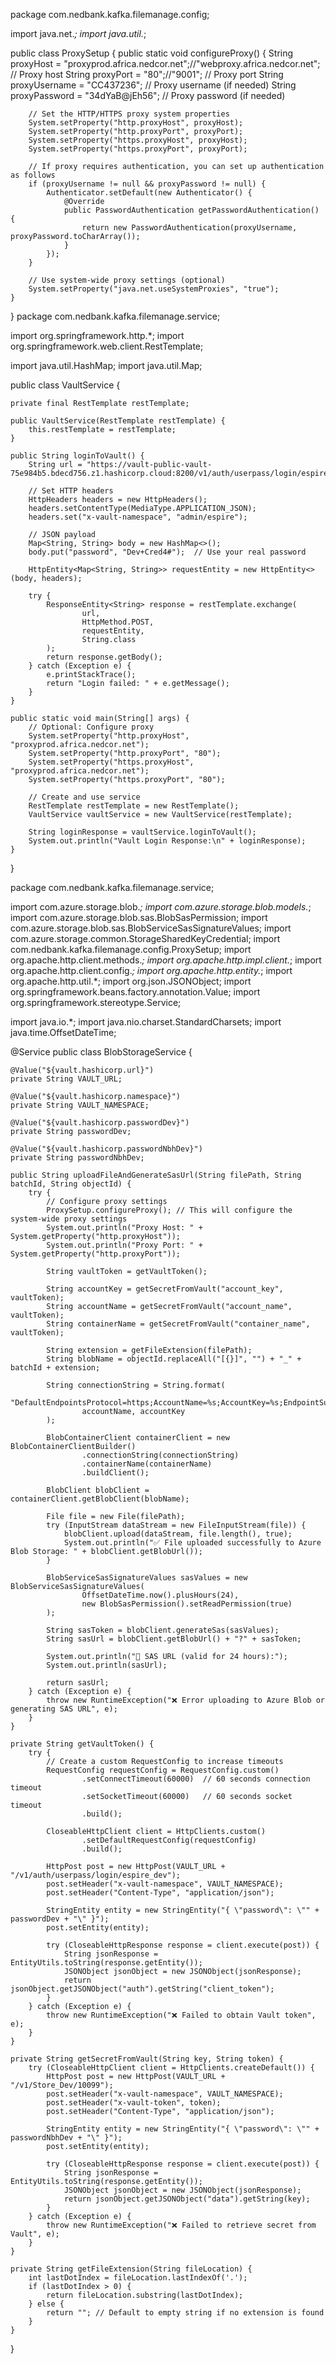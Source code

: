 package com.nedbank.kafka.filemanage.config;

import java.net.*;
import java.util.*;

public class ProxySetup {
    public static void configureProxy() {
        String proxyHost = "proxyprod.africa.nedcor.net";//"webproxy.africa.nedcor.net";  // Proxy host
        String proxyPort = "80";//"9001";  // Proxy port
        String proxyUsername = "CC437236";  // Proxy username (if needed)
        String proxyPassword = "34dYaB@jEh56";  // Proxy password (if needed)

        // Set the HTTP/HTTPS proxy system properties
        System.setProperty("http.proxyHost", proxyHost);
        System.setProperty("http.proxyPort", proxyPort);
        System.setProperty("https.proxyHost", proxyHost);
        System.setProperty("https.proxyPort", proxyPort);

        // If proxy requires authentication, you can set up authentication as follows
        if (proxyUsername != null && proxyPassword != null) {
            Authenticator.setDefault(new Authenticator() {
                @Override
                public PasswordAuthentication getPasswordAuthentication() {
                    return new PasswordAuthentication(proxyUsername, proxyPassword.toCharArray());
                }
            });
        }

        // Use system-wide proxy settings (optional)
        System.setProperty("java.net.useSystemProxies", "true");
    }
}
package com.nedbank.kafka.filemanage.service;

import org.springframework.http.*;
import org.springframework.web.client.RestTemplate;

import java.util.HashMap;
import java.util.Map;

public class VaultService {

    private final RestTemplate restTemplate;

    public VaultService(RestTemplate restTemplate) {
        this.restTemplate = restTemplate;
    }

    public String loginToVault() {
        String url = "https://vault-public-vault-75e984b5.bdecd756.z1.hashicorp.cloud:8200/v1/auth/userpass/login/espire_dev";

        // Set HTTP headers
        HttpHeaders headers = new HttpHeaders();
        headers.setContentType(MediaType.APPLICATION_JSON);
        headers.set("x-vault-namespace", "admin/espire");

        // JSON payload
        Map<String, String> body = new HashMap<>();
        body.put("password", "Dev+Cred4#");  // Use your real password

        HttpEntity<Map<String, String>> requestEntity = new HttpEntity<>(body, headers);

        try {
            ResponseEntity<String> response = restTemplate.exchange(
                    url,
                    HttpMethod.POST,
                    requestEntity,
                    String.class
            );
            return response.getBody();
        } catch (Exception e) {
            e.printStackTrace();
            return "Login failed: " + e.getMessage();
        }
    }

    public static void main(String[] args) {
        // Optional: Configure proxy
        System.setProperty("http.proxyHost", "proxyprod.africa.nedcor.net");
        System.setProperty("http.proxyPort", "80");
        System.setProperty("https.proxyHost", "proxyprod.africa.nedcor.net");
        System.setProperty("https.proxyPort", "80");

        // Create and use service
        RestTemplate restTemplate = new RestTemplate();
        VaultService vaultService = new VaultService(restTemplate);

        String loginResponse = vaultService.loginToVault();
        System.out.println("Vault Login Response:\n" + loginResponse);
    }
}

package com.nedbank.kafka.filemanage.service;

import com.azure.storage.blob.*;
import com.azure.storage.blob.models.*;
import com.azure.storage.blob.sas.BlobSasPermission;
import com.azure.storage.blob.sas.BlobServiceSasSignatureValues;
import com.azure.storage.common.StorageSharedKeyCredential;
import com.nedbank.kafka.filemanage.config.ProxySetup;
import org.apache.http.client.methods.*;
import org.apache.http.impl.client.*;
import org.apache.http.client.config.*;
import org.apache.http.entity.*;
import org.apache.http.util.*;
import org.json.JSONObject;
import org.springframework.beans.factory.annotation.Value;
import org.springframework.stereotype.Service;

import java.io.*;
import java.nio.charset.StandardCharsets;
import java.time.OffsetDateTime;

@Service
public class BlobStorageService {

    @Value("${vault.hashicorp.url}")
    private String VAULT_URL;

    @Value("${vault.hashicorp.namespace}")
    private String VAULT_NAMESPACE;

    @Value("${vault.hashicorp.passwordDev}")
    private String passwordDev;

    @Value("${vault.hashicorp.passwordNbhDev}")
    private String passwordNbhDev;

    public String uploadFileAndGenerateSasUrl(String filePath, String batchId, String objectId) {
        try {
            // Configure proxy settings
            ProxySetup.configureProxy(); // This will configure the system-wide proxy settings
            System.out.println("Proxy Host: " + System.getProperty("http.proxyHost"));
            System.out.println("Proxy Port: " + System.getProperty("http.proxyPort"));

            String vaultToken = getVaultToken();

            String accountKey = getSecretFromVault("account_key", vaultToken);
            String accountName = getSecretFromVault("account_name", vaultToken);
            String containerName = getSecretFromVault("container_name", vaultToken);

            String extension = getFileExtension(filePath);
            String blobName = objectId.replaceAll("[{}]", "") + "_" + batchId + extension;

            String connectionString = String.format(
                    "DefaultEndpointsProtocol=https;AccountName=%s;AccountKey=%s;EndpointSuffix=core.windows.net",
                    accountName, accountKey
            );

            BlobContainerClient containerClient = new BlobContainerClientBuilder()
                    .connectionString(connectionString)
                    .containerName(containerName)
                    .buildClient();

            BlobClient blobClient = containerClient.getBlobClient(blobName);

            File file = new File(filePath);
            try (InputStream dataStream = new FileInputStream(file)) {
                blobClient.upload(dataStream, file.length(), true);
                System.out.println("✅ File uploaded successfully to Azure Blob Storage: " + blobClient.getBlobUrl());
            }

            BlobServiceSasSignatureValues sasValues = new BlobServiceSasSignatureValues(
                    OffsetDateTime.now().plusHours(24),
                    new BlobSasPermission().setReadPermission(true)
            );

            String sasToken = blobClient.generateSas(sasValues);
            String sasUrl = blobClient.getBlobUrl() + "?" + sasToken;

            System.out.println("🔐 SAS URL (valid for 24 hours):");
            System.out.println(sasUrl);

            return sasUrl;
        } catch (Exception e) {
            throw new RuntimeException("❌ Error uploading to Azure Blob or generating SAS URL", e);
        }
    }

    private String getVaultToken() {
        try {
            // Create a custom RequestConfig to increase timeouts
            RequestConfig requestConfig = RequestConfig.custom()
                    .setConnectTimeout(60000)  // 60 seconds connection timeout
                    .setSocketTimeout(60000)   // 60 seconds socket timeout
                    .build();

            CloseableHttpClient client = HttpClients.custom()
                    .setDefaultRequestConfig(requestConfig)
                    .build();

            HttpPost post = new HttpPost(VAULT_URL + "/v1/auth/userpass/login/espire_dev");
            post.setHeader("x-vault-namespace", VAULT_NAMESPACE);
            post.setHeader("Content-Type", "application/json");

            StringEntity entity = new StringEntity("{ \"password\": \"" + passwordDev + "\" }");
            post.setEntity(entity);

            try (CloseableHttpResponse response = client.execute(post)) {
                String jsonResponse = EntityUtils.toString(response.getEntity());
                JSONObject jsonObject = new JSONObject(jsonResponse);
                return jsonObject.getJSONObject("auth").getString("client_token");
            }
        } catch (Exception e) {
            throw new RuntimeException("❌ Failed to obtain Vault token", e);
        }
    }

    private String getSecretFromVault(String key, String token) {
        try (CloseableHttpClient client = HttpClients.createDefault()) {
            HttpPost post = new HttpPost(VAULT_URL + "/v1/Store_Dev/10099");
            post.setHeader("x-vault-namespace", VAULT_NAMESPACE);
            post.setHeader("x-vault-token", token);
            post.setHeader("Content-Type", "application/json");

            StringEntity entity = new StringEntity("{ \"password\": \"" + passwordNbhDev + "\" }");
            post.setEntity(entity);

            try (CloseableHttpResponse response = client.execute(post)) {
                String jsonResponse = EntityUtils.toString(response.getEntity());
                JSONObject jsonObject = new JSONObject(jsonResponse);
                return jsonObject.getJSONObject("data").getString(key);
            }
        } catch (Exception e) {
            throw new RuntimeException("❌ Failed to retrieve secret from Vault", e);
        }
    }

    private String getFileExtension(String fileLocation) {
        int lastDotIndex = fileLocation.lastIndexOf('.');
        if (lastDotIndex > 0) {
            return fileLocation.substring(lastDotIndex);
        } else {
            return ""; // Default to empty string if no extension is found
        }
    }
}

